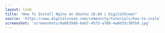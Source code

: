 ```yaml
---
layout: link
title: "How To Install Nginx on Ubuntu 18.04 | DigitalOcean"
source: 'https://www.digitalocean.com/community/tutorials/how-to-install-nginx-on-ubuntu-18-04'
screenshot: 'screenshots/0a0b3568-8ab7-4573-a780-4a0d33c30fb9.jpg'
---
```


